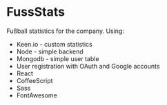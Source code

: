 # FussStats

Fußball statistics for the company.
Using:

* Keen.io - custom statistics
* Node - simple backend
* Mongodb - simple user table
* User registration with OAuth and Google accounts
* React
* CoffeeScript
* Sass
* FontAwesome
